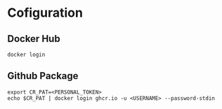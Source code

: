 # Cofiguration




## Docker Hub

```
docker login
```


## Github Package

```
export CR_PAT=<PERSONAL_TOKEN>
echo $CR_PAT | docker login ghcr.io -u <USERNAME> --password-stdin
```